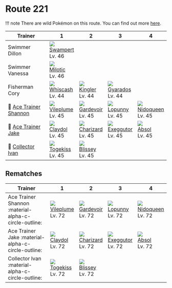 # Route 221

!!! note
    There are wild Pokémon on this route. You can find out more [here](../../wild_pokemon/route_221/).


Trainer                                    | 1                                 | 2                                 | 3                                 | 4
---                                        | ---                               | ---                               | ---                               | ---
Swimmer Dillon                             | ![][260]<br>[Swampert]<br>Lv. 46  | &nbsp;                            | &nbsp;                            | &nbsp;
Swimmer Vanessa                            | ![][350]<br>[Milotic]<br>Lv. 46   | &nbsp;                            | &nbsp;                            | &nbsp;
Fisherman Cory                             | ![][340]<br>[Whiscash]<br>Lv. 44  | ![][099]<br>[Kingler]<br>Lv. 44   | ![][130]<br>[Gyarados]<br>Lv. 44  | &nbsp;
:repeat: [Ace Trainer Shannon](#rematches) | ![][045]<br>[Vileplume]<br>Lv. 45 | ![][282]<br>[Gardevoir]<br>Lv. 45 | ![][428]<br>[Lopunny]<br>Lv. 45   | ![][031]<br>[Nidoqueen]<br>Lv. 45
:repeat: [Ace Trainer Jake](#rematches)    | ![][344]<br>[Claydol]<br>Lv. 45   | ![][006]<br>[Charizard]<br>Lv. 45 | ![][103]<br>[Exeggutor]<br>Lv. 45 | ![][359]<br>[Absol]<br>Lv. 45
:repeat: [Collector Ivan](#rematches)      | ![][468]<br>[Togekiss]<br>Lv. 45  | ![][242]<br>[Blissey]<br>Lv. 45   | &nbsp;                            | &nbsp;

## Rematches

Trainer                                               | 1                                 | 2                                 | 3                                 | 4
---                                                   | ---                               | ---                               | ---                               | ---
Ace Trainer Shannon :material-alpha-c-circle-outline: | ![][045]<br>[Vileplume]<br>Lv. 72 | ![][282]<br>[Gardevoir]<br>Lv. 72 | ![][428]<br>[Lopunny]<br>Lv. 72   | ![][031]<br>[Nidoqueen]<br>Lv. 72
Ace Trainer Jake :material-alpha-c-circle-outline:    | ![][344]<br>[Claydol]<br>Lv. 72   | ![][006]<br>[Charizard]<br>Lv. 72 | ![][103]<br>[Exeggutor]<br>Lv. 72 | ![][359]<br>[Absol]<br>Lv. 72
Collector Ivan :material-alpha-c-circle-outline:      | ![][468]<br>[Togekiss]<br>Lv. 72  | ![][242]<br>[Blissey]<br>Lv. 72   | &nbsp;                            | &nbsp;

[Charizard]: ../../pokemons/006/
[Nidoqueen]: ../../pokemons/031/
[Vileplume]: ../../pokemons/045/
[Kingler]: ../../pokemons/099/
[Exeggutor]: ../../pokemons/103/
[Gyarados]: ../../pokemons/130/
[Blissey]: ../../pokemons/242/
[Swampert]: ../../pokemons/260/
[Gardevoir]: ../../pokemons/282/
[Whiscash]: ../../pokemons/340/
[Claydol]: ../../pokemons/344/
[Milotic]: ../../pokemons/350/
[Absol]: ../../pokemons/359/
[Lopunny]: ../../pokemons/428/
[Togekiss]: ../../pokemons/468/
[006]: ../img/pokemon/006.png
[031]: ../img/pokemon/031.png
[045]: ../img/pokemon/045.png
[099]: ../img/pokemon/099.png
[103]: ../img/pokemon/103.png
[130]: ../img/pokemon/130.png
[242]: ../img/pokemon/242.png
[260]: ../img/pokemon/260.png
[282]: ../img/pokemon/282.png
[340]: ../img/pokemon/340.png
[344]: ../img/pokemon/344.png
[350]: ../img/pokemon/350.png
[359]: ../img/pokemon/359.png
[428]: ../img/pokemon/428.png
[468]: ../img/pokemon/468.png
